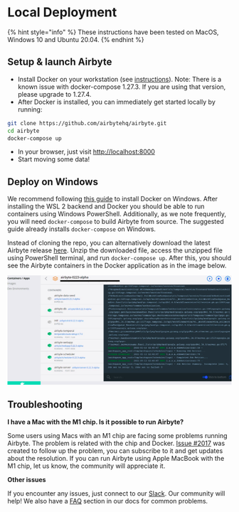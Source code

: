 # Local Deployment

{% hint style="info" %}
These instructions have been tested on MacOS, Windows 10 and Ubuntu 20.04.
{% endhint %}

## Setup & launch Airbyte

* Install Docker on your workstation \(see [instructions](https://www.docker.com/products/docker-desktop)\). Note: There is a known issue with docker-compose 1.27.3. If you are using that version, please upgrade to 1.27.4.
* After Docker is installed, you can immediately get started locally by running:

```bash
git clone https://github.com/airbytehq/airbyte.git
cd airbyte
docker-compose up
```

* In your browser, just visit [http://localhost:8000](http://localhost:8000)
* Start moving some data!

## Deploy on Windows

We recommend following [this guide](https://docs.docker.com/docker-for-windows/install/) to install Docker on Windows. After installing the WSL 2 backend and Docker you should be able to run containers using Windows PowerShell. Additionally, as we note frequently, you will need `docker-compose` to build Airbyte from source. The suggested guide already installs `docker-compose` on Windows. 

Instead of cloning the repo, you can alternatively download the latest Airbyte release [here](https://github.com/airbytehq/airbyte/releases). Unzip the downloaded file, access the unzipped file using PowerShell terminal, and run `docker-compose up`. After this, you should see the Airbyte containers in the Docker application as in the image below.

![](../.gitbook/assets/airbyte_deploy_windows_docker.png)

## Troubleshooting

**I have a Mac with the M1 chip. Is it possible to run Airbyte?**

Some users using Macs with an M1 chip are facing some problems running Airbyte.
The problem is related with the chip and Docker. [Issue #2017](https://github.com/airbytehq/airbyte/issues/2017) was created to follow up the problem, you can subscribe to it and get updates about the resolution.
If you can run Airbyte using Apple MacBook with the M1 chip, let us know, the community will appreciate it.

**Other issues**

If you encounter any issues, just connect to our [Slack](https://slack.airbyte.io). Our community will help! We also have a [FAQ](../faq/technical-support.md) section in our docs for common problems.

